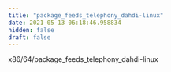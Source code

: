 ```yaml
---
title: "package_feeds_telephony_dahdi-linux"
date: 2021-05-13 06:18:46.958834
hidden: false
draft: false
---
```


x86/64/package_feeds_telephony_dahdi-linux

